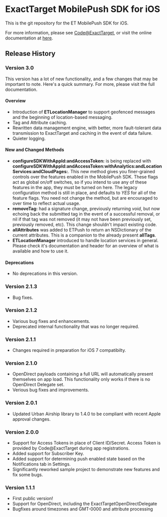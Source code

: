 # ExactTarget MobilePush SDK for iOS

This is the git repository for the ET MobilePush SDK for iOS. 

For more information, please see [Code@ExactTarget](http://code.exacttarget.com), or visit the online documentation at [here](http://exacttarget.github.io/MobilePushSDK-iOS).

## Release History

### Version 3.0

This version has a lot of new functionality, and a few changes that may be important to note. Here's a quick summary. For more, please visit the full documentation.

#### Overview

* Introduction of **ETLocationManager** to support geofenced messages and the beginning of location-based messaging. 
* Tag and Attribute caching. 
* Rewritten data management engine, with better, more fault-tolerant data transmission to ExactTarget and caching in the event of data failure. 
* Quieter logging.

#### New and Changed Methods
* **configureSDKWithAppId:andAccessToken:** is being replaced with **configureSDKWithAppId:andAccessToken:withAnalytics:andLocationServices:andCloudPages:**. This new method gives you finer-grained controls over the features enabled in the MobilePush SDK. These flags act as global on/off switches, so if you intend to use any of these features in the app, they must be turned on here. The legacy configuration method is still in place, and defaults to *YES* for all of the feature flags. You need not change the method, but are encouraged to over time to reflect actual usage. 
* **removeTag:** had a signature change, previously returning *void*, but now echoing back the submitted tag in the event of a successful removal, or nil if that tag was not removed (it may not have been previously set, previously removed, etc). This change shouldn't impact existing code. 
* **allAttributes** was added to ETPush to return an NSDictionary of the current attributes. This is a companion to the already present **allTags**. 
* **ETLocationManager** introduced to handle location services in general. Please check it's documentation and header for an overview of what is available and how to use it. 

#### Deprecations
* No deprecations in this version. 


### Version 2.1.3

* Bug fixes. 

### Version 2.1.2

* Various bug fixes and enhancements. 
* Deprecated internal functionality that was no longer required. 

### Version 2.1.1

* Changes required in preparation for iOS 7 compatibilty. 

### Version 2.1.0

* OpenDirect payloads containing a full URL will automatically present themselves on app load. This functionality only works if there is no OpenDirect Delegate set. 
* Verious bug fixes and improvements. 

### Version 2.0.1

* Updated Urban Airship library to 1.4.0 to be compliant with recent Apple approval changes. 

### Version 2.0.0

* Support for Access Tokens in place of Client ID/Secret. Access Token is provided by Code@ExactTarget during app registrations. 
* Added support for Subscriber Key. 
* Added support for determining push enabled state based on the Notifications tab in Settings.
* Significantly reworked sample project to demonstrate new features and fix some bugs. 


### Version 1.1.1

* First public version!
* Support for OpenDirect, including the ExactTargetOpenDirectDelegate
* Bugfixes around timezones and GMT-0000 and attribute processing
